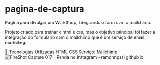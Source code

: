 # pagina-de-captura
Pagina para divulgar um WorkShop, integrando o form com o mailchimp.

Projeto criado para treinar o html e css, mas o objetivo principal foi fazer a integração do formulario com o mailchimp que é um serviço de email marketing.

🚀 Tecnologias Utilizadas
HTML
CSS
Serviço: Mailchimp
![FireShot Capture 017 - Renda no Instagram - ramonnpasi github io](https://user-images.githubusercontent.com/102795654/164563571-744a9fdc-b05d-47ed-9d3b-772df9f1c963.png)
